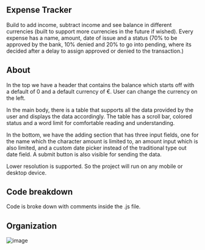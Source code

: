 ## Expense Tracker

Build to add income, subtract income and see balance in different currencies (built to support more currencies in the future if wished). Every expense has a name, amount, date of issue and a status (70% to be approved by the bank, 10% denied and 20% to go into pending, where its decided after a delay to assign approved or denied to the transaction.)

## About

In the top we have a header that contains the balance which starts off with a default of 0 and a default currency of €. User can change the currency on the left.

In the main body, there is a table that supports all the data provided by the user and displays the data accordingly. The table has a scroll bar, colored status and a word limit for comfortable reading and understanding.

In the bottom, we have the adding section that has three input fields, one for the name which the character amount is limited to, an amount input which is also limited, and a custom date picker instead of the traditional type out date field. A submit button is also visible for sending the data.

Lower resolution is supported. So the project will run on any mobile or desktop device.

## Code breakdown

Code is broke down with comments inside the .js file.

## Organization
![image](https://user-images.githubusercontent.com/64871557/149671648-5363ea6d-132b-4915-b3b6-fe3cd11eacf0.png)


